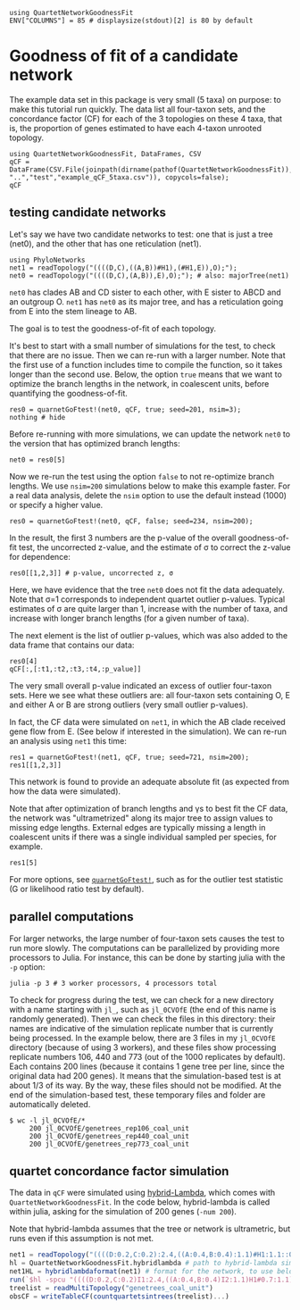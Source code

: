 ```@setup gof
using QuartetNetworkGoodnessFit
ENV["COLUMNS"] = 85 # displaysize(stdout)[2] is 80 by default
```

# Goodness of fit of a candidate network

The example data set in this package is very small (5 taxa)
on purpose: to make this tutorial run quickly.
The data list all four-taxon sets, and the concordance factor (CF)
for each of the 3 topologies on these 4 taxa, that is, the
proportion of genes estimated to have each 4-taxon unrooted topology.

```@repl gof
using QuartetNetworkGoodnessFit, DataFrames, CSV
qCF = DataFrame(CSV.File(joinpath(dirname(pathof(QuartetNetworkGoodnessFit)), "..","test","example_qCF_5taxa.csv")), copycols=false);
qCF
```

## testing candidate networks

Let's say we have two candidate networks to test:
one that is just a tree (net0),
and the other that has one reticulation (net1).

```@repl gof
using PhyloNetworks
net1 = readTopology("((((D,C),((A,B))#H1),(#H1,E)),O);");
net0 = readTopology("((((D,C),(A,B)),E),O);"); # also: majorTree(net1)
```

`net0` has clades AB and CD sister to each other,
with E sister to ABCD and an outgroup O.
`net1` has `net0` as its major tree, and has a reticulation
going from E into the stem lineage to AB.

The goal is to test the goodness-of-fit of each topology.

It's best to start with a small number of simulations for the test,
to check that there are no issue. Then we can re-run with a larger number.
Note that the first use of a function includes time to compile the function,
so it takes longer than the second use.
Below, the option `true` means that we want to optimize the branch
lengths in the network, in coalescent units, before quantifying the
goodness-of-fit.

```@repl gof
res0 = quarnetGoFtest!(net0, qCF, true; seed=201, nsim=3);
nothing # hide
```

Before re-running with more simulations, we can update the network `net0`
to the version that has optimized branch lengths:

```@repl gof
net0 = res0[5]
```
Now we re-run the test using the option `false` to not re-optimize
branch lengths. We use `nsim=200` simulations below to make
this example faster. For a real data analysis, delete the `nsim` option
to use the default instead (1000) or specify a higher value.

```@repl gof
res0 = quarnetGoFtest!(net0, qCF, false; seed=234, nsim=200);
```

In the result, the first 3 numbers are the p-value of the overall
goodness-of-fit test, the uncorrected z-value, and the
estimate of σ to correct the z-value for dependence:

```@repl gof
res0[[1,2,3]] # p-value, uncorrected z, σ
```

Here, we have evidence that the tree `net0` does not fit the data adequately.
Note that σ=1 corresponds to independent quartet outlier p-values.
Typical estimates of σ are quite larger than 1, increase
with the number of taxa, and increase with longer branch lengths
(for a given number of taxa).

The next element is the list of outlier p-values, which was also added
to the data frame that contains our data:

```@repl gof
res0[4]
qCF[:,[:t1,:t2,:t3,:t4,:p_value]]
```

The very small overall p-value indicated an excess of outlier four-taxon sets.
Here we see what these outliers are: all four-taxon sets containing
O, E and either A or B are strong outliers (very small outlier p-values).

In fact, the CF data were simulated on `net1`, in which the
AB clade received gene flow from E.
(See below if interested in the simulation).
We can re-run an analysis using `net1` this time:

```@repl gof
res1 = quarnetGoFtest!(net1, qCF, true; seed=721, nsim=200);
res1[[1,2,3]]
```

This network is found to provide an adequate absolute fit
(as expected from how the data were simulated).

Note that after optimization of branch lengths and γs
to best fit the CF data, the network was "ultrametrized" along
its major tree to assign values to missing edge lengths.
External edges are typically missing a length in coalescent units
if there was a single individual sampled per species, for example.

```@repl gof
res1[5]
```


For more options, see [`quarnetGoFtest!`](@ref), such as for
the outlier test statistic (G or likelihood ratio test by default).

## parallel computations

For larger networks, the large number of four-taxon sets causes
the test to run more slowly. The computations can be parallelized
by providing more processors to Julia. For instance,
this can be done by starting julia with the `-p` option:

```shell
julia -p 3 # 3 worker processors, 4 processors total
```

To check for progress during the test, we can
check for a new directory with a name starting with `jl_`,
such as `jl_0CVOfE` (the end of this name is randomly generated).
Then we can check the files in this directory: their names are indicative of
the simulation replicate number that is currently being processed.
In the example below, there are 3 files in my `jl_0CVOfE` directory
(because of using 3 workers), and these files show processing
replicate numbers 106, 440 and 773 (out of the 1000 replicates by default).
Each contains 200 lines (because it contains 1 gene tree
per line, since the original data had 200 genes).
It means that the simulation-based test is at about 1/3 of its way.
By the way, these files should not be modified. At the end of the
simulation-based test, these temporary files and folder are automatically
deleted.

```shell
$ wc -l jl_0CVOfE/*
     200 jl_0CVOfE/genetrees_rep106_coal_unit
     200 jl_0CVOfE/genetrees_rep440_coal_unit
     200 jl_0CVOfE/genetrees_rep773_coal_unit
```

## quartet concordance factor simulation

The data in `qCF` were simulated using
[hybrid-Lambda](https://github.com/hybridLambda/hybrid-Lambda),
which comes with `QuartetNetworkGoodnessFit`.
In the code below, hybrid-lambda is called within julia,
asking for the simulation of 200 genes (`-num 200`).

Note that hybrid-lambda assumes that the tree or network
is ultrametric, but runs even if this assumption is not met.

```julia
net1 = readTopology("((((D:0.2,C:0.2):2.4,((A:0.4,B:0.4):1.1)#H1:1.1::0.7):2.0,(#H1:0.0::0.3,E:1.5):3.1):1.0,O:5.6);");
hl = QuartetNetworkGoodnessFit.hybridlambda # path to hybrid-lambda simulator, on local machine
net1HL = hybridlambdaformat(net1) # format for the network, to use below by hybrid-lambda
run(`$hl -spcu "((((D:0.2,C:0.2)I1:2.4,((A:0.4,B:0.4)I2:1.1)H1#0.7:1.1)I3:2.0,(H1#0.7:0.0,E:1.5)I4:3.1)I5:1.0,O:5.6)I6;" -num 200 -seed 123 -o "genetrees"`)
treelist = readMultiTopology("genetrees_coal_unit")
obsCF = writeTableCF(countquartetsintrees(treelist)...)
```
